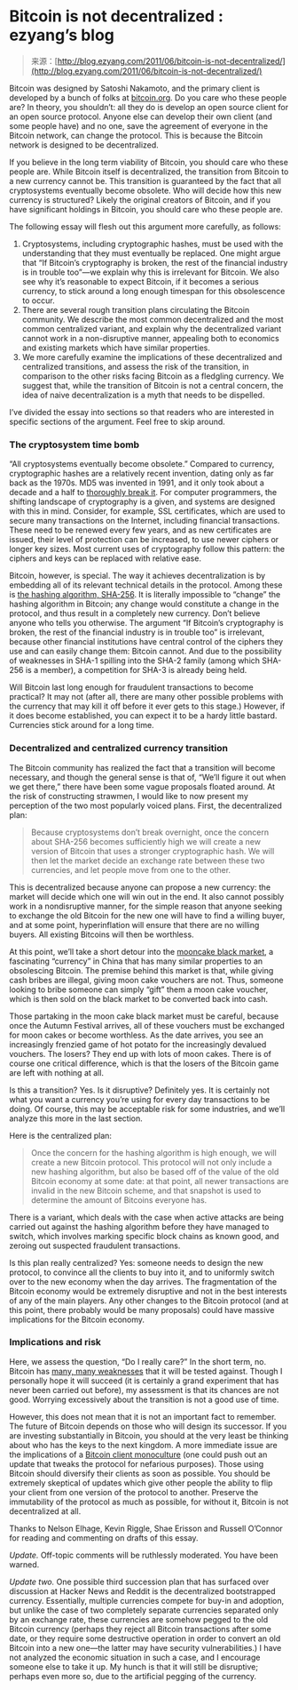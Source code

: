 <!--yml
category: 未分类
date: 2024-07-01 18:17:46
-->

# Bitcoin is not decentralized : ezyang’s blog

> 来源：[http://blog.ezyang.com/2011/06/bitcoin-is-not-decentralized/](http://blog.ezyang.com/2011/06/bitcoin-is-not-decentralized/)

Bitcoin was designed by Satoshi Nakamoto, and the primary client is developed by a bunch of folks at [bitcoin.org](http://bitcoin.org/). Do you care who these people are? In theory, you shouldn’t: all they do is develop an open source client for an open source protocol. Anyone else can develop their own client (and some people have) and no one, save the agreement of everyone in the Bitcoin network, can change the protocol. This is because the Bitcoin network is designed to be decentralized.

If you believe in the long term viability of Bitcoin, you should care who these people are. While Bitcoin itself is decentralized, the transition from Bitcoin to a new currency cannot be. This transition is guaranteed by the fact that all cryptosystems eventually become obsolete. Who will decide how this new currency is structured? Likely the original creators of Bitcoin, and if you have significant holdings in Bitcoin, you should care who these people are.

The following essay will flesh out this argument more carefully, as follows:

1.  Cryptosystems, including cryptographic hashes, must be used with the understanding that they must eventually be replaced. One might argue that “If Bitcoin’s cryptography is broken, the rest of the financial industry is in trouble too”—we explain why this is irrelevant for Bitcoin. We also see why it’s reasonable to expect Bitcoin, if it becomes a serious currency, to stick around a long enough timespan for this obsolescence to occur.
2.  There are several rough transition plans circulating the Bitcoin community. We describe the most common decentralized and the most common centralized variant, and explain why the decentralized variant cannot work in a non-disruptive manner, appealing both to economics and existing markets which have similar properties.
3.  We more carefully examine the implications of these decentralized and centralized transitions, and assess the risk of the transition, in comparison to the other risks facing Bitcoin as a fledgling currency. We suggest that, while the transition of Bitcoin is not a central concern, the idea of naive decentralization is a myth that needs to be dispelled.

I’ve divided the essay into sections so that readers who are interested in specific sections of the argument. Feel free to skip around.

### The cryptosystem time bomb

“All cryptosystems eventually become obsolete.” Compared to currency, cryptographic hashes are a relatively recent invention, dating only as far back as the 1970s. MD5 was invented in 1991, and it only took about a decade and a half to [thoroughly break it](http://valerieaurora.org/hash.html). For computer programmers, the shifting landscape of cryptography is a given, and systems are designed with this in mind. Consider, for example, SSL certificates, which are used to secure many transactions on the Internet, including financial transactions. These need to be renewed every few years, and as new certificates are issued, their level of protection can be increased, to use newer ciphers or longer key sizes. Most current uses of cryptography follow this pattern: the ciphers and keys can be replaced with relative ease.

Bitcoin, however, is special. The way it achieves decentralization is by embedding all of its relevant technical details in the protocol. Among these is [the hashing algorithm, SHA-256](https://en.bitcoin.it/wiki/Protocol_specification). It is literally impossible to “change” the hashing algorithm in Bitcoin; any change would constitute a change in the protocol, and thus result in a completely new currency. Don’t believe anyone who tells you otherwise. The argument “If Bitcoin’s cryptography is broken, the rest of the financial industry is in trouble too” is irrelevant, because other financial institutions have central control of the ciphers they use and can easily change them: Bitcoin cannot. And due to the possibility of weaknesses in SHA-1 spilling into the SHA-2 family (among which SHA-256 is a member), a competition for SHA-3 is already being held.

Will Bitcoin last long enough for fraudulent transactions to become practical? It may not (after all, there are many other possible problems with the currency that may kill it off before it ever gets to this stage.) However, if it does become established, you can expect it to be a hardy little bastard. Currencies stick around for a long time.

### Decentralized and centralized currency transition

The Bitcoin community has realized the fact that a transition will become necessary, and though the general sense is that of, “We’ll figure it out when we get there,” there have been some vague proposals floated around. At the risk of constructing strawmen, I would like to now present my perception of the two most popularly voiced plans. First, the decentralized plan:

> Because cryptosystems don’t break overnight, once the concern about SHA-256 becomes sufficiently high we will create a new version of Bitcoin that uses a stronger cryptographic hash. We will then let the market decide an exchange rate between these two currencies, and let people move from one to the other.

This is decentralized because anyone can propose a new currency: the market will decide which one will win out in the end. It also cannot possibly work in a nondisruptive manner, for the simple reason that anyone seeking to exchange the old Bitcoin for the new one will have to find a willing buyer, and at some point, hyperinflation will ensure that there are no willing buyers. All existing Bitcoins will then be worthless.

At this point, we’ll take a short detour into the [mooncake black market](http://marketplace.publicradio.org/display/web/2010/09/21/a-black-market-for-mooncakes-in-china/), a fascinating “currency” in China that has many similar properties to an obsolescing Bitcoin. The premise behind this market is that, while giving cash bribes are illegal, giving moon cake vouchers are not. Thus, someone looking to bribe someone can simply “gift” them a moon cake voucher, which is then sold on the black market to be converted back into cash.

Those partaking in the moon cake black market must be careful, because once the Autumn Festival arrives, all of these vouchers must be exchanged for moon cakes or become worthless. As the date arrives, you see an increasingly frenzied game of hot potato for the increasingly devalued vouchers. The losers? They end up with lots of moon cakes. There is of course one critical difference, which is that the losers of the Bitcoin game are left with nothing at all.

Is this a transition? Yes. Is it disruptive? Definitely yes. It is certainly not what you want a currency you’re using for every day transactions to be doing. Of course, this may be acceptable risk for some industries, and we’ll analyze this more in the last section.

Here is the centralized plan:

> Once the concern for the hashing algorithm is high enough, we will create a new Bitcoin protocol. This protocol will not only include a new hashing algorithm, but also be based off of the value of the old Bitcoin economy at some date: at that point, all newer transactions are invalid in the new Bitcoin scheme, and that snapshot is used to determine the amount of Bitcoins everyone has.

There is a variant, which deals with the case when active attacks are being carried out against the hashing algorithm before they have managed to switch, which involves marking specific block chains as known good, and zeroing out suspected fraudulent transactions.

Is this plan really centralized? Yes: someone needs to design the new protocol, to convince all the clients to buy into it, and to uniformly switch over to the new economy when the day arrives. The fragmentation of the Bitcoin economy would be extremely disruptive and not in the best interests of any of the main players. Any other changes to the Bitcoin protocol (and at this point, there probably would be many proposals) could have massive implications for the Bitcoin economy.

### Implications and risk

Here, we assess the question, “Do I really care?” In the short term, no. Bitcoin has [many, many weaknesses](http://www.quora.com/Is-the-cryptocurrency-Bitcoin-a-good-idea?srid=pxt) that it will be tested against. Though I personally hope it will succeed (it is certainly a grand experiment that has never been carried out before), my assessment is that its chances are not good. Worrying excessively about the transition is not a good use of time.

However, this does not mean that it is not an important fact to remember. The future of Bitcoin depends on those who will design its successor. If you are investing substantially in Bitcoin, you should at the very least be thinking about who has the keys to the next kingdom. A more immediate issue are the implications of a [Bitcoin client monoculture](http://timothyblee.com/2011/04/19/bitcoins-collusion-problem) (one could push out an update that tweaks the protocol for nefarious purposes). Those using Bitcoin should diversify their clients as soon as possible. You should be extremely skeptical of updates which give other people the ability to flip your client from one version of the protocol to another. Preserve the immutability of the protocol as much as possible, for without it, Bitcoin is not decentralized at all.

Thanks to Nelson Elhage, Kevin Riggle, Shae Erisson and Russell O’Connor for reading and commenting on drafts of this essay.

*Update.* Off-topic comments will be ruthlessly moderated. You have been warned.

*Update two.* One possible third succession plan that has surfaced over discussion at Hacker News and Reddit is the decentralized bootstrapped currency. Essentially, multiple currencies compete for buy-in and adoption, but unlike the case of two completely separate currencies separated only by an exchange rate, these currencies are somehow pegged to the old Bitcoin currency (perhaps they reject all Bitcoin transactions after some date, or they require some destructive operation in order to convert an old Bitcoin into a new one—the latter may have security vulnerabilities.) I have not analyzed the economic situation in such a case, and I encourage someone else to take it up. My hunch is that it will still be disruptive; perhaps even more so, due to the artificial pegging of the currency.